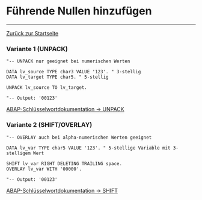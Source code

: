 # Führende Nullen hinzufügen
---

[Zurück zur Startseite](https://wolfgangzeller.github.io/ABAP-for-SAP-BW/)

### Variante 1 (UNPACK)
```abap
"-- UNPACK nur geeignet bei numerischen Werten

DATA lv_source TYPE char3 VALUE '123'. " 3-stellig
DATA lv_target TYPE char5. " 5-stellig
 
UNPACK lv_source TO lv_target.

"-- Output: '00123'
```
[ABAP-Schlüsselwortdokumentation -> UNPACK](https://help.sap.com/doc/abapdocu_750_index_htm/7.50/de-DE/abapunpack.htm)

### Variante 2 (SHIFT/OVERLAY)
```abap
"-- OVERLAY auch bei alpha-numerischen Werten geeignet

DATA lv_var TYPE char5 VALUE '123'. " 5-stellige Variable mit 3-stelligem Wert

SHIFT lv_var RIGHT DELETING TRAILING space.
OVERLAY lv_var WITH '00000'.

"-- Output: '00123'
```
[ABAP-Schlüsselwortdokumentation -> SHIFT](https://help.sap.com/doc/abapdocu_752_index_htm/7.52/de-DE/abapshift_deleting.htm)
